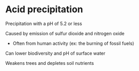  # Acid precipitation
 
 Precipitation with a pH of 5.2 or less
 
 Caused by emission of sulfur dioxide and nitrogen oxide
 - Often from human activity (ex: the burning of fossil fuels)

Can lower biodiversity and pH of surface water

Weakens trees and depletes soil nutrients

